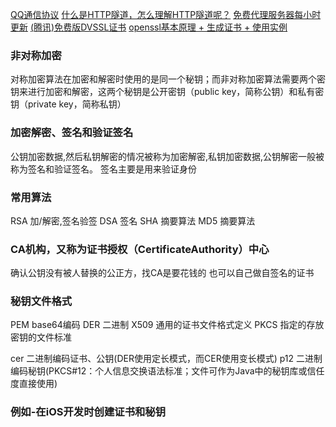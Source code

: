 [QQ通信协议](http://blog.csdn.net/realxie/article/details/7270119)
[什么是HTTP隧道，怎么理解HTTP隧道呢？](https://www.zhihu.com/question/21955083)
[免费代理服务器每小时更新](http://31f.cn/)
[(腾讯)免费版DVSSL证书](https://console.cloud.tencent.com/ssl?apply=1&fromSource=ssl)
[openssl基本原理 + 生成证书 + 使用实例](http://blog.csdn.net/oldmtn/article/details/52208747)


### 非对称加密
对称加密算法在加密和解密时使用的是同一个秘钥；而非对称加密算法需要两个密钥来进行加密和解密，这两个秘钥是公开密钥（public key，简称公钥）和私有密钥（private key，简称私钥）


### 加密解密、签名和验证签名
公钥加密数据,然后私钥解密的情况被称为加密解密,私钥加密数据,公钥解密一般被称为签名和验证签名。
签名主要是用来验证身份


### 常用算法
RSA 加/解密,签名验签
DSA 签名
SHA 摘要算法
MD5 摘要算法


### CA机构，又称为证书授权（CertificateAuthority）中心
确认公钥没有被人替换的公正方，找CA是要花钱的
也可以自己做自签名的证书


### 秘钥文件格式
PEM     base64编码
DER     二进制
X509    通用的证书文件格式定义
PKCS    指定的存放密钥的文件标准

cer     二进制编码证书、公钥(DER使用定长模式，而CER使用变长模式)
p12     二进制编码秘钥(PKCS#12：个人信息交换语法标准；文件可作为Java中的秘钥库或信任度直接使用)


### 例如-在iOS开发时创建证书和秘钥